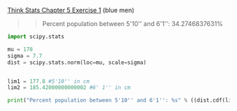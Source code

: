 [Think Stats Chapter 5 Exercise 1](http://greenteapress.com/thinkstats2/html/thinkstats2006.html#toc50) (blue men)

>> Percent population between 5'10'' and 6'1'': 34.2746837631%

```python
import scipy.stats

mu = 178
sigma = 7.7
dist = scipy.stats.norm(loc=mu, scale=sigma)


lim1 = 177.8 #5'10'' in cm
lim2 = 185.42000000000002 #6' 1'' in cm

print("Percent population between 5'10'' and 6'1'': %s" % ((dist.cdf(lim2) - dist.cdf(lim1))*100))

```
